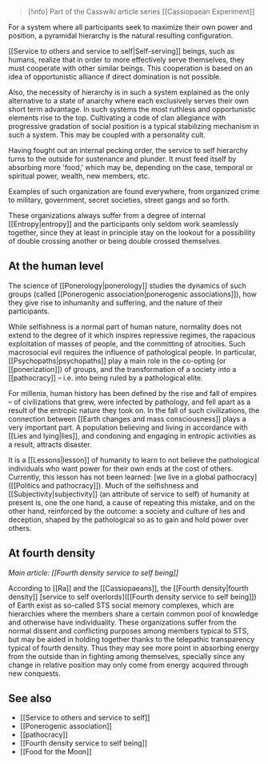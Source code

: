 
> [!info] Part of the Casswiki article series [[Cassiopaean Experiment]]

For a system where all participants seek to maximize their own power and position, a pyramidal hierarchy is the natural resulting configuration.

[[Service to others and service to self|Self-serving]] beings, such as humans, realize that in order to more effectively serve themselves, they must cooperate with other similar beings. This cooperation is based on an idea of opportunistic alliance if direct domination is not possible.

Also, the necessity of hierarchy is in such a system explained as the only alternative to a state of anarchy where each exclusively serves their own short term advantage. In such systems the most ruthless and opportunistic elements rise to the top. Cultivating a code of clan allegiance with progressive gradation of social position is a typical stabilizing mechanism in such a system. This may be coupled with a personality cult.

Having fought out an internal pecking order, the service to self hierarchy turns to the outside for sustenance and plunder. It must feed itself by absorbing more 'food,' which may be, depending on the case, temporal or spiritual power, wealth, new members, etc.

Examples of such organization are found everywhere, from organized crime to military, government, secret societies, street gangs and so forth.

These organizations always suffer from a degree of internal [[Entropy|entropy]] and the participants only seldom work seamlessly together, since they at least in principle stay on the lookout for a possibility of double crossing another or being double crossed themselves.

At the human level
------------------

The science of [[Ponerology|ponerology]] studies the dynamics of such groups (called [[Ponerogenic association|ponerogenic associations]]), how they give rise to inhumanity and suffering, and the nature of their participants.

While selfishness is a normal part of human nature, normality does not extend to the degree of it which inspires repressive regimes, the rapacious exploitation of masses of people, and the committing of atrocities. Such macrosocial evil requires the influence of pathological people. In particular, [[Psychopaths|psychopaths]] play a main role in the co-opting (or [[ponerization]]) of groups, and the transformation of a society into a [[pathocracy]] – i.e. into being ruled by a pathological elite.

For millenia, human history has been defined by the rise and fall of empires – of civilizations that grew, were infected by pathology, and fell apart as a result of the entropic nature they took on. In the fall of such civilizations, the connection between [[Earth changes and mass consciousness]] plays a very important part. A population believing and living in accordance with [[Lies and lying|lies]], and condoning and engaging in entropic activities as a result, attracts disaster.

It is a [[Lessons|lesson]] of humanity to learn to not believe the pathological individuals who want power for their own ends at the cost of others. Currently, this lesson has not been learned: [we live in a global pathocracy]([[Politics and pathocracy]]). Much of the selfishness and [[Subjectivity|subjectivity]] (an attribute of service to self) of humanity at present is, one the one hand, a cause of repeating this mistake, and on the other hand, reinforced by the outcome: a society and culture of lies and deception, shaped by the pathological so as to gain and hold power over others.

At fourth density
-----------------

_Main article: [[Fourth density service to self being]]_

According to [[Ra]] and the [[Cassiopaeans]], the [[Fourth density|fourth density]] [service to self overlords]([[Fourth density service to self being]]) of Earth exist as so-called STS social memory complexes, which are hierarchies where the members share a certain common pool of knowledge and otherwise have individuality. These organizations suffer from the normal dissent and conflicting purposes among members typical to STS, but may be aided in holding together thanks to the telepathic transparency typical of fourth density. Thus they may see more point in absorbing energy from the outside than in fighting among themselves, specially since any change in relative position may only come from energy acquired through new conquests.

See also
--------

*   [[Service to others and service to self]]
*   [[Ponerogenic association]]
*   [[pathocracy]]
*   [[Fourth density service to self being]]
*   [[Food for the Moon]]